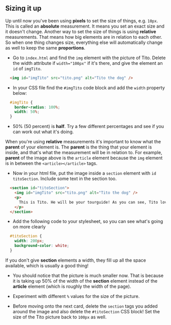 ## Sizing it up

Up until now you've been using **pixels** to set the size of things, e.g. `10px`. This is called an **absolute** measurement. It means you set an exact size and it doesn't change. Another way to set the size of things is using **relative** measurements. That means how big elements are in relation to each other. So when one thing changes size, everything else will automatically change as well to keep the same **proportions**. 

+ Go to `index.html` and find the `img` element with the picture of Tito. Delete the width attribute if `width="100px"` if it's there, and give the element an `id` of `imgTito`.

```html
  <img id="imgTito" src="tito.png" alt="Tito the dog" />
``` 

+ In your CSS file find the `#imgTito` code block and add the `width` property below:

```css
  #imgTito {
    border-radius: 100%;
    width: 50%;
  }
```

+ 50% (50 percent) is **half**. Try a few different percentages and see if you can work out what it's doing.

When you're using **relative** measurements it's important to know what the **parent** of your element is. The **parent** is the thing that your element is inside, and that's what the measurement will be in relation to. For example, **parent** of the image above is the `article` element because the `img` element is in between the `<article></article>` tags.

+ Now in your html file, put the image inside a `section` element with `id` `titoSection`. Include some text in the section too. 

```html
  <section id="titoSection">
    <img id="imgTito" src="tito.png" alt="Tito the dog" />  		
    <p>
      This is Tito. He will be your tourguide! As you can see, Tito loves CoderDojo.
    </p>
  </section>
```

+ Add the following code to your stylesheet, so you can see what's going on more clearly

```css
  #titoSection {
    width: 200px;
    background-color: white;
  }
```

If you don't give **section** elements a width, they fill up all the space available, which is usually a good thing!

+ You should notice that the picture is much smaller now. That is because it is taking up 50% of the width of the **section** element instead of the **article** element \(which is roughly the width of the page\).

+ Experiment with different `%` values for the size of the picture.

+ Before moving onto the next card, delete the `section` tags you added around the image and also delete the `#titoSection` CSS block! Set the size of the Tito picture back to `100px` as well.
